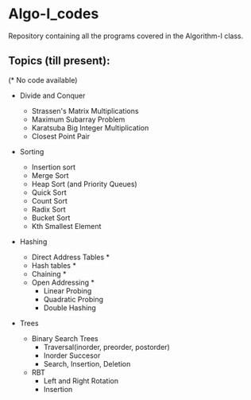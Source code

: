 # Algo-I_codes

Repository containing all the programs covered in the Algorithm-I class.

## Topics (till present):
(* No code available)

- Divide and Conquer
  - Strassen's Matrix Multiplications
  - Maximum Subarray Problem
  - Karatsuba Big Integer Multiplication
  - Closest Point Pair

- Sorting
  - Insertion sort
  - Merge Sort
  - Heap Sort (and Priority Queues)
  - Quick Sort
  - Count Sort
  - Radix Sort
  - Bucket Sort
  - Kth Smallest Element

- Hashing
  - Direct Address Tables *
  - Hash tables *
  - Chaining *
  - Open Addressing *
    - Linear Probing
    - Quadratic Probing
    - Double Hashing

- Trees
  - Binary Search Trees
    - Traversal(inorder, preorder, postorder)
    - Inorder Succesor
    - Search, Insertion, Deletion
  - RBT
    - Left and Right Rotation
    - Insertion

